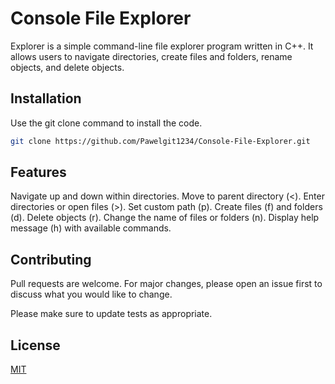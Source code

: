 # Console File Explorer
Explorer is a simple command-line file explorer program written in C++. It allows users to navigate directories, create files and folders, rename objects, and delete objects.

## Installation

Use the git clone command to install the code.

```bash
git clone https://github.com/Pawelgit1234/Console-File-Explorer.git
```

## Features
Navigate up and down within directories.
Move to parent directory (<).
Enter directories or open files (>).
Set custom path (p).
Create files (f) and folders (d).
Delete objects (r).
Change the name of files or folders (n).
Display help message (h) with available commands.

## Contributing

Pull requests are welcome. For major changes, please open an issue first
to discuss what you would like to change.

Please make sure to update tests as appropriate.

## License

[MIT](https://choosealicense.com/licenses/mit/)